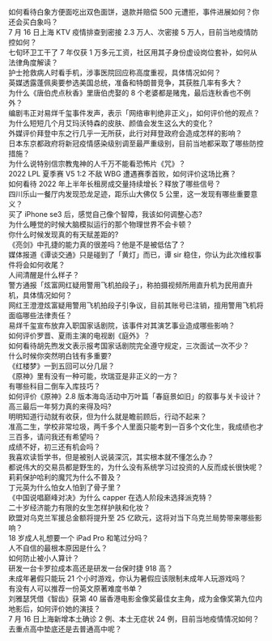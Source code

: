 如何看待白象方便面吃出双色面饼，退款并赔偿 500 元遭拒，事件进展如何？你还会买白象吗？  
7 月 16 日上海 KTV 疫情排查到密接 2.3 万人、次密接 5 万人，目前当地疫情防控如何？  
七旬环卫工干了 7 年仅获 1 万多元工资，社区用其子身份虚设岗位套补，如何从法律角度解读？  
护士抢救病人时看手机，涉事医院回应称高度重视，具体情况如何？  
英媒透露蓬佩奥要参选美国总统，准备和特朗普竞争，其获胜几率有多大？  
为什么《唐伯虎点秋香》里唐伯虎娶的 8 个老婆都是赌鬼，最后连秋香也不例外？  
编剧韦正对易烊千玺事件发声，表示「网络审判绝非正义」，如何评价他的观点？  
为什么短短几个月艾玛沃特森的皮肤、颜值会发生这么大的变化？  
外媒评价拜登中东之行几乎一无所获，此行对拜登政府会造成怎样的影响？  
日本东京都政府将新冠疫情感染级别调至最严重级别，目前当地都采取了哪些防控措施？  
为什么说特别信宗教鬼神的人千万不能看恐怖片《咒》？  
2022 LPL 夏季赛 V5 1:2 不敌 WBG 遭遇赛季首败，如何评价这场比赛？  
如何看待 2022 年上半年长租房成交量持续增长？释放了哪些信号？  
四川乐山一餐厅内发现恐龙足迹，距乐山大佛仅 5 公里，这一发现有哪些重要意义？  
买了 iPhone se3 后，感觉自己像个智障，我该如何调整心态?  
为什么睡觉的时候大脑模拟运行的那个物理世界不会卡顿？  
你什么时候发现真的有天赋差距的?  
《亮剑》中孔捷的能力真的很差吗？他是不是被低估了？  
媒体报道《谭谈交通》只是碰到了「黄灯」而已，谭 sir 稳住，你认为此次维权事件将会如何收尾？  
人间清醒是什么样子？  
警方通报「炫富网红疑用警用飞机拍段子」，称拍摄视频所用直升机为民用直升机，具体情况如何？  
网红王澄澄炫富疑用警用飞机拍段子引争议，目前其账号已注销，擅用警用飞机将面临哪些法律责任？  
易烊千玺宣布放弃入职国家话剧院，该事件对其演艺事业造成哪些影响？  
如何评价罗晋、夏雨主演的电视剧《庭外》？  
如何看待胡先煦发文表示报考国家话剧院完全遵守规定，三次面试一次不少？  
什么时候你突然明白钱有多重要?  
《红楼梦》一到五回可以分几层？  
《原神》里有没有一种可能，坎瑞亚是非正义的一方？  
有哪些科目二倒车入库技巧？  
如何评价《原神》2.8 版本海岛活动中万叶篇「春庭景如旧」的叙事与关卡设计？  
高三最后一年努力真的来得及吗?  
明明知道行动就有收获，但为什么就是瞻前顾后，行动不起来？  
准高二生，学校非常垃圾，两千多个人里面只能考到一百多个文化生，我成绩也才三百多，请问我还有希望吗？  
成绩不好，初三还有机会吗？  
我喜欢读哲学书，但是被别人说装深沉，其实根本就不懂怎么办？  
都说伟大的交易员都是野生的，为什么没有系统学习过投资的人反而成长很快呢？  
莉莉保护哈利的魔咒为什么不普及？  
丁元英为什么怕女人怕到了骨子里？  
《中国说唱巅峰对决》为什么 capper 在选人阶段未选择派克特？  
二十岁经济能力有限的女生怎样护肤和化妆？  
欧盟对乌克兰军援总金额将提升至 25 亿欧元，这将对当下乌克兰局势带来哪些影响？  
18 岁成人礼想要一个 iPad Pro 和笔过分吗？  
人不自信的最根本原因是什么？  
如何防止被小人算计？  
研发一台卡罗拉成本高还是研发一台保时捷 918 高？  
未成年暑假只能玩 21 个小时游戏，你认为暑假应该限制未成年人玩游戏吗？  
有没有人可以推荐一份英文原著难度书单？  
刘雅瑟凭借《智齿》获第 40 届香港电影金像奖最佳女主角，成为金像奖第九位内地影后，如何评价她的演技？  
7 月 16 日上海新增本土确诊 2 例、本土无症状 24 例，目前当地疫情情况如何？  
去重点高中垫底还是去普通高中呢？  
